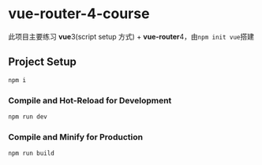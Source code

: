 # vue-router-4-course

此项目主要练习 **vue**3(script setup 方式) + **vue-router**4，由`npm init vue`搭建

## Project Setup

```sh
npm i
```

### Compile and Hot-Reload for Development

```sh
npm run dev
```

### Compile and Minify for Production

```sh
npm run build
```

